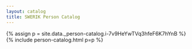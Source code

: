 ```yaml
---
layout: catalog
title: SWERIK Person Catalog
---
```

{% assign p = site.data._person-catalog.i-7v9HeYwTVq3hfeF6K7hYnB %}
{% include person-catalog.html p=p %}

